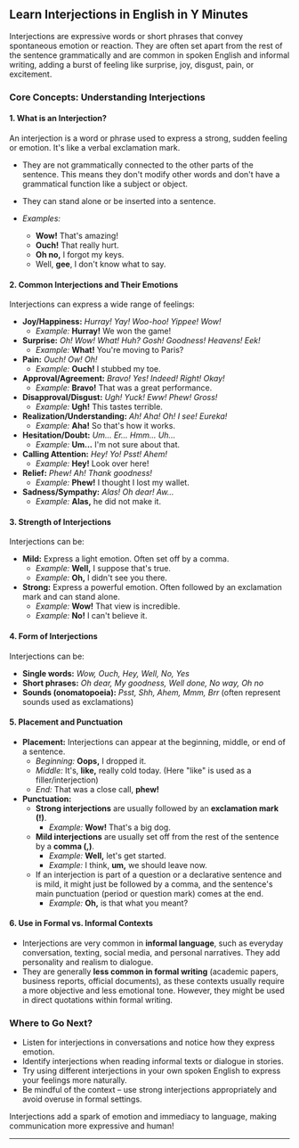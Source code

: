 ## Learn Interjections in English in Y Minutes

Interjections are expressive words or short phrases that convey spontaneous emotion or reaction. They are often set apart from the rest of the sentence grammatically and are common in spoken English and informal writing, adding a burst of feeling like surprise, joy, disgust, pain, or excitement.

### Core Concepts: Understanding Interjections

#### 1. What is an Interjection?

An interjection is a word or phrase used to express a strong, sudden feeling or emotion. It's like a verbal exclamation mark.
*   They are not grammatically connected to the other parts of the sentence. This means they don't modify other words and don't have a grammatical function like a subject or object.
*   They can stand alone or be inserted into a sentence.

*   *Examples:*
    *   **Wow!** That's amazing!
    *   **Ouch!** That really hurt.
    *   **Oh no,** I forgot my keys.
    *   Well, **gee**, I don't know what to say.

#### 2. Common Interjections and Their Emotions

Interjections can express a wide range of feelings:

*   **Joy/Happiness:** *Hurray! Yay! Woo-hoo! Yippee! Wow!*
    *   *Example:* **Hurray!** We won the game!
*   **Surprise:** *Oh! Wow! What! Huh? Gosh! Goodness! Heavens! Eek!*
    *   *Example:* **What!** You're moving to Paris?
*   **Pain:** *Ouch! Ow! Oh!*
    *   *Example:* **Ouch!** I stubbed my toe.
*   **Approval/Agreement:** *Bravo! Yes! Indeed! Right! Okay!*
    *   *Example:* **Bravo!** That was a great performance.
*   **Disapproval/Disgust:** *Ugh! Yuck! Eww! Phew! Gross!*
    *   *Example:* **Ugh!** This tastes terrible.
*   **Realization/Understanding:** *Ah! Aha! Oh! I see! Eureka!*
    *   *Example:* **Aha!** So that's how it works.
*   **Hesitation/Doubt:** *Um... Er... Hmm... Uh...*
    *   *Example:* **Um...** I'm not sure about that.
*   **Calling Attention:** *Hey! Yo! Psst! Ahem!*
    *   *Example:* **Hey!** Look over here!
*   **Relief:** *Phew! Ah! Thank goodness!*
    *   *Example:* **Phew!** I thought I lost my wallet.
*   **Sadness/Sympathy:** *Alas! Oh dear! Aw...*
    *   *Example:* **Alas,** he did not make it.

#### 3. Strength of Interjections

Interjections can be:
*   **Mild:** Express a light emotion. Often set off by a comma.
    *   *Example:* **Well,** I suppose that's true.
    *   *Example:* **Oh,** I didn't see you there.
*   **Strong:** Express a powerful emotion. Often followed by an exclamation mark and can stand alone.
    *   *Example:* **Wow!** That view is incredible.
    *   *Example:* **No!** I can't believe it.

#### 4. Form of Interjections

Interjections can be:
*   **Single words:** *Wow, Ouch, Hey, Well, No, Yes*
*   **Short phrases:** *Oh dear, My goodness, Well done, No way, Oh no*
*   **Sounds (onomatopoeia):** *Psst, Shh, Ahem, Mmm, Brr* (often represent sounds used as exclamations)

#### 5. Placement and Punctuation

*   **Placement:** Interjections can appear at the beginning, middle, or end of a sentence.
    *   *Beginning:* **Oops,** I dropped it.
    *   *Middle:* It's, **like,** really cold today. (Here "like" is used as a filler/interjection)
    *   *End:* That was a close call, **phew!**
*   **Punctuation:**
    *   **Strong interjections** are usually followed by an **exclamation mark (!)**.
        *   *Example:* **Wow!** That's a big dog.
    *   **Mild interjections** are usually set off from the rest of the sentence by a **comma (,)**.
        *   *Example:* **Well,** let's get started.
        *   *Example:* I think, **um,** we should leave now.
    *   If an interjection is part of a question or a declarative sentence and is mild, it might just be followed by a comma, and the sentence's main punctuation (period or question mark) comes at the end.
        *   *Example:* **Oh,** is that what you meant?

#### 6. Use in Formal vs. Informal Contexts

*   Interjections are very common in **informal language**, such as everyday conversation, texting, social media, and personal narratives. They add personality and realism to dialogue.
*   They are generally **less common in formal writing** (academic papers, business reports, official documents), as these contexts usually require a more objective and less emotional tone. However, they might be used in direct quotations within formal writing.

### Where to Go Next?

*   Listen for interjections in conversations and notice how they express emotion.
*   Identify interjections when reading informal texts or dialogue in stories.
*   Try using different interjections in your own spoken English to express your feelings more naturally.
*   Be mindful of the context – use strong interjections appropriately and avoid overuse in formal settings.

Interjections add a spark of emotion and immediacy to language, making communication more expressive and human!

--- 